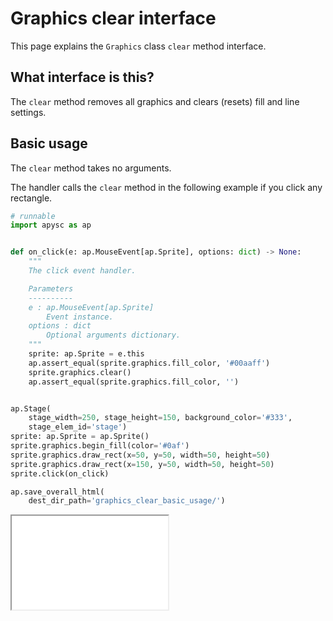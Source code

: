 # Graphics clear interface

This page explains the `Graphics` class `clear` method interface.

## What interface is this?

The `clear` method removes all graphics and clears (resets) fill and line settings.

## Basic usage

The `clear` method takes no arguments.

The handler calls the `clear` method in the following example if you click any rectangle.

```py
# runnable
import apysc as ap


def on_click(e: ap.MouseEvent[ap.Sprite], options: dict) -> None:
    """
    The click event handler.

    Parameters
    ----------
    e : ap.MouseEvent[ap.Sprite]
        Event instance.
    options : dict
        Optional arguments dictionary.
    """
    sprite: ap.Sprite = e.this
    ap.assert_equal(sprite.graphics.fill_color, '#00aaff')
    sprite.graphics.clear()
    ap.assert_equal(sprite.graphics.fill_color, '')


ap.Stage(
    stage_width=250, stage_height=150, background_color='#333',
    stage_elem_id='stage')
sprite: ap.Sprite = ap.Sprite()
sprite.graphics.begin_fill(color='#0af')
sprite.graphics.draw_rect(x=50, y=50, width=50, height=50)
sprite.graphics.draw_rect(x=150, y=50, width=50, height=50)
sprite.click(on_click)

ap.save_overall_html(
    dest_dir_path='graphics_clear_basic_usage/')
```

<iframe src="static/graphics_clear_basic_usage/index.html" width="250" height="150"></iframe>